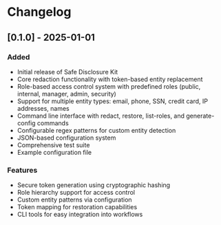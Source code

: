 # Changelog

## [0.1.0] - 2025-01-01

### Added
- Initial release of Safe Disclosure Kit
- Core redaction functionality with token-based entity replacement
- Role-based access control system with predefined roles (public, internal, manager, admin, security)
- Support for multiple entity types: email, phone, SSN, credit card, IP addresses, names
- Command line interface with redact, restore, list-roles, and generate-config commands
- Configurable regex patterns for custom entity detection
- JSON-based configuration system
- Comprehensive test suite
- Example configuration file

### Features
- Secure token generation using cryptographic hashing
- Role hierarchy support for access control
- Custom entity patterns via configuration
- Token mapping for restoration capabilities
- CLI tools for easy integration into workflows